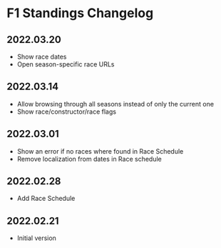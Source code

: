 # F1 Standings Changelog

## 2022.03.20

- Show race dates
- Open season-specific race URLs

## 2022.03.14

- Allow browsing through all seasons instead of only the current one
- Show race/constructor/race flags

## 2022.03.01

- Show an error if no races where found in Race Schedule
- Remove localization from dates in Race schedule

## 2022.02.28

- Add Race Schedule

## 2022.02.21

- Initial version
